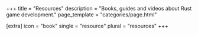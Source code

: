 +++
title = "Resources"
description = "Books, guides and videos about Rust game development."
page_template = "categories/page.html"

[extra]
icon = "book"
single = "resource"
plural = "resources"
+++
